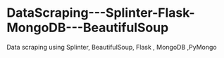 # DataScraping---Splinter-Flask-MongoDB---BeautifulSoup
Data scraping using Splinter, BeautifulSoup, Flask , MongoDB ,PyMongo

